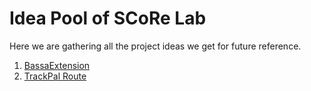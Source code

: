 # Idea Pool of SCoRe Lab
Here we are gathering all the project ideas we get for future reference.

1. [BassaExtension](https://github.com/scorelab/Bassa-Browser-Extention)
2. [TrackPal Route](https://github.com/JosephSemrai/TrackPal-Route)

